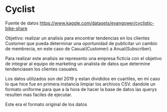 # Cyclist
Fuente de datos https://www.kaggle.com/datasets/evangower/cyclistic-bike-share

Objetivo: realizar un analisis para encontrar tendencias en los clientes Customer que pueda determinar una oportunidad de publicitar un cambio de membrecia, en este caso de Casual(Customer) a Anual(Subscriber). 

Para realizar este analisis se represento una empresa ficticia con el objetivo de integrar al equipo de marketing un analista de datos que determine tendenciasen los clientes casuales.

Los datos utilizados son del 2019 y estan divididos en cuartiles, en mi caso lo que hice fue en primera instancia limpiar los archivos CSV. 
dandole un formato uniforme para que a la hora de hacer la base de datos las querys resulten mas faciles de ejecutar.

Este era el formato original de los datos 
